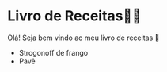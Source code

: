 # Livro de Receitas:man_cook:

Olá! Seja bem vindo ao meu livro de receitas :cookie:

- Strogonoff de frango
- Pavê